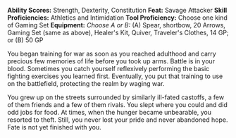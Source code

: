 **Ability Scores:** Strength, Dexterity, Constitution
**Feat:** Savage Attacker
**Skill Proficiencies:** Athletics and Intimidation
**Tool Proficiency:** Choose one kind of Gaming Set
**Equipment:** *Choose A or B:* (A) Spear, shortbow, 20 Arrows, Gaming Set (same as above), Healer's Kit, Quiver, Traveler's Clothes, 14 GP; or (B) 50 GP

You began training for war as soon as you reached adulthood and carry precious few memories of life before you took up arms. Battle is in your blood. Sometimes you catch yourself reflexively performing the basic fighting exercises you learned first. Eventually, you put that training to use on the battlefield, protecting the realm by waging war.

You grew up on the streets surrounded by similarly ill-fated castoffs, a few of them friends and a few of them rivals. You slept where you could and did odd jobs for food. At times, when the hunger became unbearable, you resorted to theft. Still, you never lost your pride and never abandoned hope. Fate is not yet finished with you.